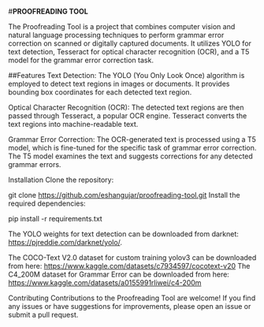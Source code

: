 #**PROOFREADING TOOL**

The Proofreading Tool is a project that combines computer vision and natural language processing techniques to perform grammar error correction on scanned or digitally captured documents. It utilizes YOLO for text detection, Tesseract for optical character recognition (OCR), and a T5 model for the grammar error correction task.

##Features
Text Detection: The YOLO (You Only Look Once) algorithm is employed to detect text regions in images or documents. It provides bounding box coordinates for each detected text region.

Optical Character Recognition (OCR): The detected text regions are then passed through Tesseract, a popular OCR engine. Tesseract converts the text regions into machine-readable text.

Grammar Error Correction: The OCR-generated text is processed using a T5 model, which is fine-tuned for the specific task of grammar error correction. The T5 model examines the text and suggests corrections for any detected grammar errors.

Installation
Clone the repository:


git clone https://github.com/eshangujar/proofreading-tool.git
Install the required dependencies:


pip install -r requirements.txt

The YOLO weights for text detection can be downloaded from darknet: https://pjreddie.com/darknet/yolo/.

The COCO-Text V2.0 dataset for custom training yolov3 can be downloaded from here: https://www.kaggle.com/datasets/c7934597/cocotext-v20
The C4_200M dataset for Grammar Error can be downloaded from here: https://www.kaggle.com/datasets/a0155991rliwei/c4-200m




Contributing
Contributions to the Proofreading Tool are welcome! If you find any issues or have suggestions for improvements, please open an issue or submit a pull request.




